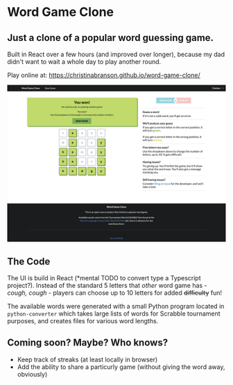 # Word Game Clone

## Just a clone of a popular word guessing game.

Built in React over a few hours (and improved over longer), because my dad didn't want to wait a whole day to play another round.

Play online at: https://christinabranson.github.io/word-game-clone/

![alt text](screenshot.png "Gameplay screenshot")

## The Code

The UI is build in React (*mental TODO to convert type a Typescript project?). Instead of the standard 5 letters that *other* word game has - *cough, cough* - players can choose up to 10 letters for added ~~difficulty~~ fun!

The available words were generated with a small Python program located in `python-converter` which takes large lists of words for Scrabble tournament purposes, and creates files for various word lengths.

## Coming soon? Maybe? Who knows?

- Keep track of streaks (at least locally in browser)
- Add the ability to share a particurly game (without giving the word away, obviously)